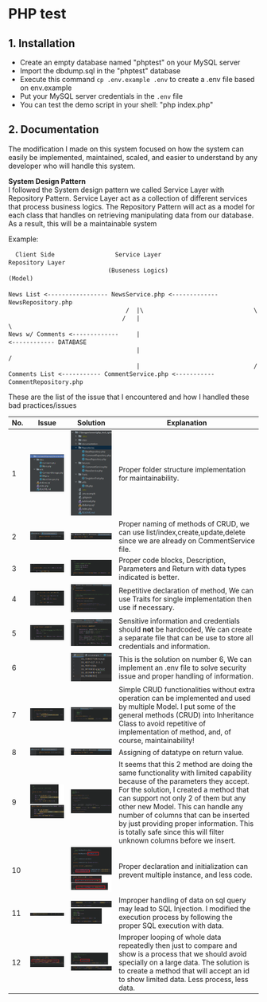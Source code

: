 # PHP test

## 1. Installation

- Create an empty database named "phptest" on your MySQL server
- Import the dbdump.sql in the "phptest" database
- Execute this command  `cp .env.example .env` to create a .env file based on env.example
- Put your MySQL server credentials in the `.env` file
- You can test the demo script in your shell: "php index.php"

## 2. Documentation

The modification I made on this system focused on how the system can easily be implemented,
maintained, scaled, and easier to understand by any developer who will handle this system.

**System Design Pattern** <br>
I followed the System design pattern we called Service Layer with Repository Pattern.
Service Layer act as a collection of different services that process business logics.
The Repository Pattern will act as a model for each class that handles on retrieving
manipulating data from our database. As a result, this will be a maintainable system

Example:
                                
      Client Side                 Service Layer                   Repository Layer            
                                (Buseness Logics)                     (Model) 
            
    News List <----------------- NewsService.php <------------- NewsRepository.php           
                                     /  |\                               \
                                    /   |                                 \
    News w/ Comments <-------------     |                                  <------------ DATABASE
                                        |                                 /         
                                        |                                /
    Comments List <----------- CommentService.php <----------- CommentRepository.php     



These are the list of the issue that I encountered and how I handled these bad practices/issues

|No.|Issue|Solution|Explanation|
|---|---|---|---|
|1|![](documentation/1.png)|![](documentation/1s.png)| Proper folder structure implementation for maintainability.|
|2| ![](documentation/2.png)  |  ![](documentation/2s.png) |  Proper naming of methods of CRUD, we can use list/index,create,update,delete since we are already on CommentService file. |
|3| ![](documentation/3.png)  | ![](documentation/3s.png)  | Proper code blocks, Description, Parameters and Return with data types indicated is better.  |
|4|  ![](documentation/4.png) |  ![](documentation/4s.png) | Repetitive declaration of method, We can use Traits for single implementation then use if necessary.    |
|5| ![](documentation/5.png)  | ![](documentation/5s.png)  |  Sensitive information and credentials should **not** be hardcoded, We can create a separate file that can be use to store all credentials and information. |
|6|   |  ![](documentation/6s.png) | This is the solution on number 6, We can implement an .env file to solve security issue and proper handling of information.  |
|7|  ![](documentation/7.png) | ![](documentation/7s.png)  |  Simple CRUD functionalities without extra operation can be implemented and used by multiple Model. I put some of the general methods (CRUD) into Inheritance Class to avoid repetitive of implementation of method, and, of course, maintainability!|
|8| ![](documentation/2.png) |![](documentation/2s.png) | Assigning of datatype on return value. |
|9| ![](documentation/9.png) | ![](documentation/9s.png)| It seems that this 2 method are doing the same functionality with limited capability because of the parameters they accept. For the solution, I created a method that can support not only 2 of them but any other new Model. This can handle any number of columns that can be inserted by just providing proper information. This is totally safe since this will filter unknown columns before we insert.|
|10|  | ![](documentation/10s.png)| Proper declaration and initialization can prevent multiple instance, and less code. |
|11| ![](documentation/11.png) | ![](documentation/11s.png)| Improper handling of data on sql query may lead to SQL Injection. I modified the execution process by following the proper SQL execution with data. |
|12| ![](documentation/12.png) | ![](documentation/12s.png)| Improper looping of whole data repeatedly then just to compare and show is a process that we should avoid specially on a large data. The solution is to create a method that will accept an id to show limited data. Less process, less data. |




